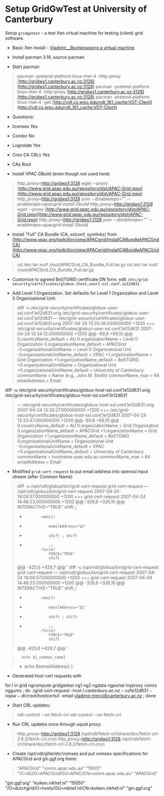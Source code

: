 # Setup GridGwTest at University of Canterbury

Setup `gridgwtest` - a test Xen virtual machine for testing (client) grid software.

- Basic Xen Install - [Vladimir__Bootstrapping a virtual machine](https://reannz.atlassian.net/wiki/pages/createpage.action?spaceKey=BeSTGRID&title=Vladimir__Bootstrapping%20a%20virtual%20machine&linkCreation=true&fromPageId=3816951022)

- Install pacman 3.19, source pacman

- Start pacman

>  pacman -pretend-platform linux-rhel-4 -http-proxy [http://gridws1.canterbury.ac.nz:3128](http://gridws1.canterbury.ac.nz:3128) 
>  pacman -pretend-platform linux-rhel-4 -http-proxy [http://gridws1.canterbury.ac.nz:3128](http://gridws1.canterbury.ac.nz:3128) 
>  pacman -pretend-platform linux-rhel-4 -get [http://vdt.cs.wisc.edu/vdt_161_cache:VDT-Client](http://vdt.cs.wisc.edu/vdt_161_cache:VDT-Client)

- Questions:
	
- licenses Yes
- Condor No
- Logrotate Yes
- Cron CA CRLs Yes
- CAs Root

- Install VPAC GBuild (even though not used here)


>   http_proxy=[http://gridws1:3128](http://gridws1:3128) wget --proxy [http://www.grid.apac.edu.au/repository/dist/APAC-Grid.repo](http://www.grid.apac.edu.au/repository/dist/APAC-Grid.repo)
>   http_proxy=[http://gridws1:3128](http://gridws1:3128) yum --disablerepo="*" --enablerepo=apacgrid install Gbuild
>   http_proxy=[http://gridws1:3128](http://gridws1:3128) wget --proxy [http://www.grid.apac.edu.au/repository/dist/APAC-Grid.repo](http://www.grid.apac.edu.au/repository/dist/APAC-Grid.repo)
>   http_proxy=[http://gridws1:3128](http://gridws1:3128) yum --disablerepo="*" --enablerepo=apacgrid install Gbuild

- Install "Full" CA Bundle (CA, sslconf, symlinks) from [http://www.vpac.org/twiki/bin/view/APACgrid/InstallCABundleAPACGridCA](http://www.vpac.org/twiki/bin/view/APACgrid/InstallCABundleAPACGridCA)


>  cd /etc
>  tar xvzf /root/APACGrid_CA_Bundle_Full.tar.gz
>  cd /etc
>  tar xvzf /root/APACGrid_CA_Bundle_Full.tar.gz

- Customize to agreed BeSTGRID certificate DN form: edit `/etc/grid-security/certificates/globus-{host,user}-ssl.conf.1e12d831`
	
- Add Level 1 Organization.  Set defaults for Level 1 Organization and Level 0 Organizational Unit:

>  diff -u /etc/grid-security/certificates/globus-user-ssl.conf.1e12d831.orig /etc/grid-security/certificates/globus-user-ssl.conf.1e12d831
>  — /etc/grid-security/certificates/globus-user-ssl.conf.1e12d831.orig  2007-04-24 13:33:36.000000000 +1200
>  +++ /etc/grid-security/certificates/globus-user-ssl.conf.1e12d831       2007-04-24 13:34:12.000000000 +1200
>  @@ -69,8 +69,10 @@
>   0.countryName_default           = AU
>   0.organizationName              = Level 0 Organization
>   0.organizationName_default      = APACGrid
>  -0.organizationalUnitName        = Level 0 Organizational Unit
>  -0.organizationalUnitName_default = VPAC
>  +1.organizationName              = Grid Organization
>  +1.organizationName_default      = BeSTGRID
>  +0.organizationalUnitName        = Organizational Unit
>  +0.organizationalUnitName_default = University of Canterbury
>   commonName                      = Name (e.g., John M. Smith)
>   commonName_max                  = 64
>   emailAddress                    = Email

 diff -u /etc/grid-security/certificates/globus-host-ssl.conf.1e12d831.orig /etc/grid-security/certificates/globus-host-ssl.conf.1e12d831

>  — /etc/grid-security/certificates/globus-host-ssl.conf.1e12d831.orig  2007-04-24 13:33:27.000000000 +1200
>  +++ /etc/grid-security/certificates/globus-host-ssl.conf.1e12d831       2007-04-24 13:33:47.000000000 +1200
>  @@ -69,8 +69,10 @@
>   0.countryName_default          = AU
>   0.organizationName              = Grid Organization
>   0.organizationName_default      = APACGrid
>  +1.organizationName              = Grid Organization
>  +1.organizationName_default      = BeSTGRID
>   0.organizationalUnitName        = Organizational Unit
>  -0.organizationalUnitName_default = VPAC
>  +0.organizationalUnitName_default = University of Canterbury
>   commonName                      = hostname.vpac.edu.au
>   commonName_max                  = 64
>   emailAddress                    = Email

- Modified `grid-cert-request` to put email address into openssl input stream (after Common Name)


>  diff -u /opt/vdt/globus/bin/grid-cert-request grid-cert-request
>  — /opt/vdt/globus/bin/grid-cert-request       2007-04-24 14:06:57.000000000 +1200
>  +++ grid-cert-request   2007-04-24 14:48:23.000000000 +1200
>  @@ -326,6 +326,10 @@
>                   INTERACTIVE="TRUE"
>                   shift
>                   ;;
>  +            -email)
>  +                emailAddress="$2"
>  +                shift ; shift
>  +                ;;
>               -force)
>                   FORCE="TRUE"
>                   shift
>  @@ -425,6 +429,7 @@
>   '
>  diff -u /opt/vdt/globus/bin/grid-cert-request grid-cert-request
>  — /opt/vdt/globus/bin/grid-cert-request       2007-04-24 14:06:57.000000000 +1200
>  +++ grid-cert-request   2007-04-24 14:48:23.000000000 +1200
>  @@ -326,6 +326,10 @@
>                   INTERACTIVE="TRUE"
>                   shift
>                   ;;
>  +            -email)
>  +                emailAddress="$2"
>  +                shift ; shift
>  +                ;;
>               -force)
>                   FORCE="TRUE"
>                   shift
>  @@ -425,6 +429,7 @@
>   '

>       echo ${_common_name}
>  +    echo ${emailAddress}
>   }

- Generated host cert requests with

for I in grid ngcompute gridgwtest ng1 ng2 ngdata ngportal myproxy vomrs nggums ; do ./grid-cert-request -host ${I}.canterbury.ac.nz -ca 1e12d831 -nopw -dir /root/hostcerts/$I -email vladimir.mencl@canterbury.ac.nz ; done

- Start CRL updates:


>  vdt-control --on fetch-crl
>  vdt-control --on fetch-crl

- Run CRL updates once through squid proxy:


>  http_proxy=[http://gridws1:3128](http://gridws1:3128) /opt/vdt/fetch-crl/share/doc/fetch-crl-2.6.2/fetch-crl.cron
>  http_proxy=[http://gridws1:3128](http://gridws1:3128) /opt/vdt/fetch-crl/share/doc/fetch-crl-2.6.2/fetch-crl.cron

- Create /opt/vdt/glite/etc/vomses and put vomses specifications for APACGrid and gin.ggf.org there:

>  "APACGrid" "vomrs.apac.edu.au" "15001" "/C=AU/O=APACGrid/OU=APAC/CN=vomrs.apac.edu.au" "APACGrid"

 "gin.ggf.org" "kuiken.nikhef.nl" "15050" "/O=dutchgrid/O=hosts/OU=nikhef.nl/CN=kuiken.nikhef.nl" "gin.ggf.org"
